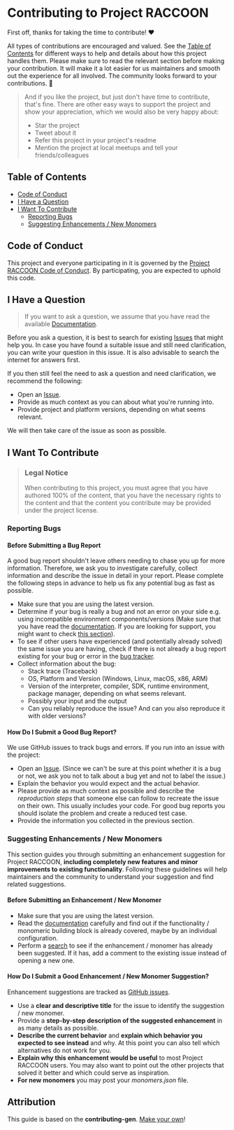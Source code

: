 <!-- omit in toc -->
# Contributing to Project RACCOON

First off, thanks for taking the time to contribute! ❤️

All types of contributions are encouraged and valued. See the [Table of Contents](#table-of-contents) for different ways to help and details about how this project handles them. Please make sure to read the relevant section before making your contribution. It will make it a lot easier for us maintainers and smooth out the experience for all involved. The community looks forward to your contributions. 🎉

> And if you like the project, but just don't have time to contribute, that's fine. There are other easy ways to support the project and show your appreciation, which we would also be very happy about:
> - Star the project
> - Tweet about it
> - Refer this project in your project's readme
> - Mention the project at local meetups and tell your friends/colleagues

<!-- omit in toc -->
## Table of Contents

- [Code of Conduct](#code-of-conduct)
- [I Have a Question](#i-have-a-question)
- [I Want To Contribute](#i-want-to-contribute)
  - [Reporting Bugs](#reporting-bugs)
  - [Suggesting Enhancements / New Monomers](#suggesting-enhancements)


## Code of Conduct

This project and everyone participating in it is governed by the
[Project RACCOON Code of Conduct](https://github.com/moritzobenauer/ProjectRaccoon/contributing/codeofconduct.md).
By participating, you are expected to uphold this code.

## I Have a Question

> If you want to ask a question, we assume that you have read the available [Documentation](https://github.com/moritzobenauer/ProjectRaccoon/blob/main/README.md).

Before you ask a question, it is best to search for existing [Issues](https://github.com/moritzobenauer/ProjectRaccoon/issues) that might help you. In case you have found a suitable issue and still need clarification, you can write your question in this issue. It is also advisable to search the internet for answers first.

If you then still feel the need to ask a question and need clarification, we recommend the following:

- Open an [Issue](https://github.com/moritzobenauer/ProjectRaccoon/issues/new).
- Provide as much context as you can about what you're running into.
- Provide project and platform versions, depending on what seems relevant.

We will then take care of the issue as soon as possible.

## I Want To Contribute

> ### Legal Notice <!-- omit in toc -->
> When contributing to this project, you must agree that you have authored 100% of the content, that you have the necessary rights to the content and that the content you contribute may be provided under the project license.

### Reporting Bugs

<!-- omit in toc -->
#### Before Submitting a Bug Report

A good bug report shouldn't leave others needing to chase you up for more information. Therefore, we ask you to investigate carefully, collect information and describe the issue in detail in your report. Please complete the following steps in advance to help us fix any potential bug as fast as possible.

- Make sure that you are using the latest version.
- Determine if your bug is really a bug and not an error on your side e.g. using incompatible environment components/versions (Make sure that you have read the [documentation](https://github.com/moritzobenauer/ProjectRaccoon/blob/main/README.md). If you are looking for support, you might want to check [this section](#i-have-a-question)).
- To see if other users have experienced (and potentially already solved) the same issue you are having, check if there is not already a bug report existing for your bug or error in the [bug tracker](https://github.com/moritzobenauer/ProjectRaccoonissues?q=label%3Abug).
- Collect information about the bug:
  - Stack trace (Traceback)
  - OS, Platform and Version (Windows, Linux, macOS, x86, ARM)
  - Version of the interpreter, compiler, SDK, runtime environment, package manager, depending on what seems relevant.
  - Possibly your input and the output
  - Can you reliably reproduce the issue? And can you also reproduce it with older versions?

<!-- omit in toc -->
#### How Do I Submit a Good Bug Report?

We use GitHub issues to track bugs and errors. If you run into an issue with the project:

- Open an [Issue](https://github.com/moritzobenauer/ProjectRaccoon/issues/new). (Since we can't be sure at this point whether it is a bug or not, we ask you not to talk about a bug yet and not to label the issue.)
- Explain the behavior you would expect and the actual behavior.
- Please provide as much context as possible and describe the *reproduction steps* that someone else can follow to recreate the issue on their own. This usually includes your code. For good bug reports you should isolate the problem and create a reduced test case.
- Provide the information you collected in the previous section.

### Suggesting Enhancements / New Monomers

This section guides you through submitting an enhancement suggestion for Project RACCOON, **including completely new features and minor improvements to existing functionality**. Following these guidelines will help maintainers and the community to understand your suggestion and find related suggestions.

#### Before Submitting an Enhancement / New Monomer

- Make sure that you are using the latest version.
- Read the [documentation](https://github.com/moritzobenauer/ProjectRaccoon/blob/main/README.md) carefully and find out if the functionality / monomeric building block is already covered, maybe by an individual configuration.
- Perform a [search](https://github.com/moritzobenauer/ProjectRaccoon/issues) to see if the enhancement / monomer has already been suggested. If it has, add a comment to the existing issue instead of opening a new one.

#### How Do I Submit a Good Enhancement / New Monomer Suggestion?

Enhancement suggestions are tracked as [GitHub issues](https://github.com/moritzobenauer/ProjectRaccoon/issues).

- Use a **clear and descriptive title** for the issue to identify the suggestion / new monomer.
- Provide a **step-by-step description of the suggested enhancement** in as many details as possible.
- **Describe the current behavior** and **explain which behavior you expected to see instead** and why. At this point you can also tell which alternatives do not work for you.
- **Explain why this enhancement would be useful** to most Project RACCOON users. You may also want to point out the other projects that solved it better and which could serve as inspiration.
- **For new monomers** you may post your *monomers.json* file. 


## Attribution
This guide is based on the **contributing-gen**. [Make your own](https://github.com/bttger/contributing-gen)!
